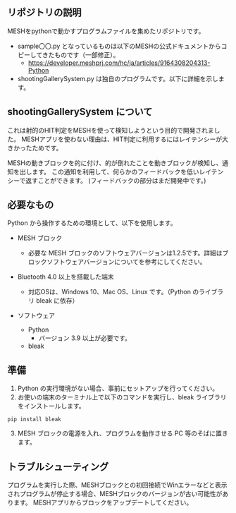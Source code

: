 ## リポジトリの説明
MESHをpythonで動かすプログラムファイルを集めたリポジトリです。

- sample〇〇.py となっているものは以下のMESHの公式ドキュメントからコピーしてきたものです（一部修正）。
  - https://developer.meshprj.com/hc/ja/articles/9164308204313-Python
- shootingGallerySystem.py は独自のプログラムです。以下に詳細を示します。


## shootingGallerySystem について
これは射的のHIT判定をMESHを使って検知しようという目的で開発されました。
MESHアプリを使わない理由は、HIT判定に利用するにはレイテンシーが大きかったためです。

MESHの動きブロックを的に付け、的が倒れたことを動きブロックが検知し、通知を出します。
この通知を利用して、何らかのフィードバックを低いレイテンシーで返すことができます。
(フィードバックの部分はまだ開発中です。)


## 必要なもの
Python から操作するための環境として、以下を使用します。

- MESH ブロック

  - 必要な MESH ブロックのソフトウェアバージョンは1.2.5です。詳細はブロックソフトウェアバージョンについてを参考にしてください。
 
- Bluetooth 4.0 以上を搭載した端末

  - 対応OSは、Windows 10、Mac OS、Linux です。（Python のライブラリ bleak に依存）

- ソフトウェア

  - Python
    - バージョン 3.9 以上が必要です。
  - bleak


## 準備
1. Python の実行環境がない場合、事前にセットアップを行ってください。
2. お使いの端末のターミナル上で以下のコマンドを実行し、bleak ライブラリをインストールします。
```
pip install bleak
```
3. MESH ブロックの電源を入れ、プログラムを動作させる PC 等のそばに置きます。


## トラブルシューティング
プログラムを実行した際、MESHブロックとの初回接続でWinエラーなどと表示されプログラムが停止する場合、MESHブロックのバージョンが古い可能性があります。
MESHアプリからブロックをアップデートしてください。
